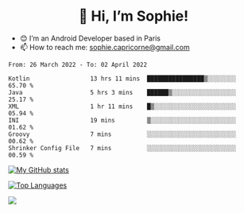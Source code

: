 <h1 align="center"> 👋 Hi, I’m Sophie! </h1>  

- 😊 I’m an Android Developer based in Paris
- 📫 How to reach me: sophie.capricorne@gmail.com


<!--START_SECTION:waka-->

```text
From: 26 March 2022 - To: 02 April 2022

Kotlin                 13 hrs 11 mins  ████████████████▒░░░░░░░░   65.70 %
Java                   5 hrs 3 mins    ██████▒░░░░░░░░░░░░░░░░░░   25.17 %
XML                    1 hr 11 mins    █▒░░░░░░░░░░░░░░░░░░░░░░░   05.94 %
INI                    19 mins         ▒░░░░░░░░░░░░░░░░░░░░░░░░   01.62 %
Groovy                 7 mins          ░░░░░░░░░░░░░░░░░░░░░░░░░   00.62 %
Shrinker Config File   7 mins          ░░░░░░░░░░░░░░░░░░░░░░░░░   00.59 %
```

<!--END_SECTION:waka-->

[![My GitHub stats](https://github-readme-stats.vercel.app/api?username=sophicapri&show_icons=true&theme=buefy)](https://github.com/anuraghazra/github-readme-stats)

[![Top Languages](https://github-readme-stats.vercel.app/api/top-langs/?username=sophicapri&langs_count=2&layout=compact)](https://github.com/anuraghazra/github-readme-stats)

![](https://github-readme-streak-stats.herokuapp.com/?user=sophicapri)
